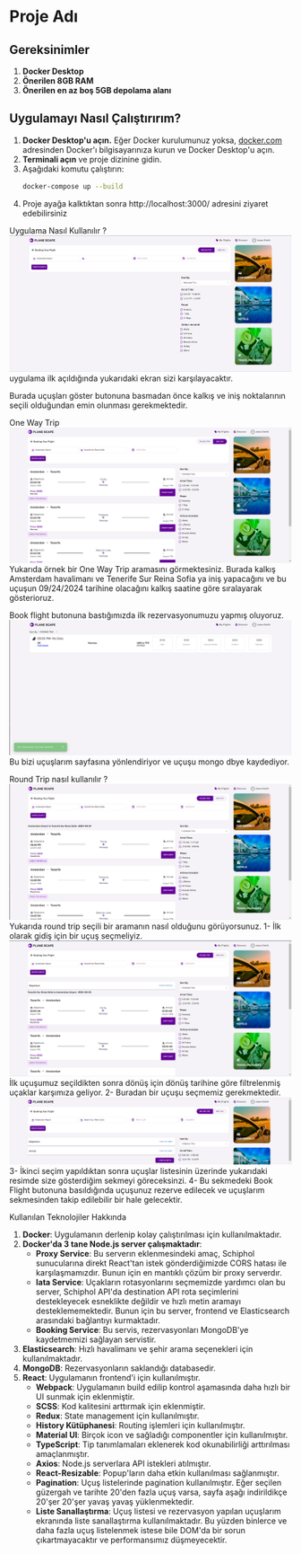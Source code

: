 # Proje Adı

## Gereksinimler

1. **Docker Desktop**
2. **Önerilen 8GB RAM**
3. **Önerilen en az boş 5GB depolama alanı**

## Uygulamayı Nasıl Çalıştırırım?

1. **Docker Desktop'u açın.** Eğer Docker kurulumunuz yoksa, [docker.com](https://www.docker.com/) adresinden Docker'ı bilgisayarınıza kurun ve Docker Desktop'u açın.
2. **Terminali açın** ve proje dizinine gidin.
3. Aşağıdaki komutu çalıştırın:
   ```bash
   docker-compose up --build
   ```
4. Proje ayağa kalktıktan sonra http://localhost:3000/ adresini ziyaret edebilirsiniz

Uygulama Nasıl Kullanılır ?
![alt text](image.png)
uygulama ilk açıldığında yukarıdaki ekran sizi karşılayacaktır.

Burada uçuşları göster butonuna basmadan önce kalkış ve iniş noktalarının seçili olduğundan emin olunması gerekmektedir.

One Way Trip
![alt text](image-1.png)
Yukarıda örnek bir One Way Trip aramasını görmektesiniz. Burada kalkış Amsterdam havalimanı ve Tenerife Sur Reina Sofia ya iniş yapacağını ve bu uçuşun 09/24/2024 tarihine olacağını kalkış saatine göre sıralayarak gösterioruz.

Book flight butonuna bastığımızda ilk rezervasyonumuzu yapmış oluyoruz.
![alt text](image-2.png)
Bu bizi uçuşlarım sayfasına yönlendiriyor ve uçuşu mongo dbye kaydediyor.

Round Trip nasıl kullanılır ?
![alt text](image-3.png)
Yukarıda round trip seçili bir aramanın nasıl olduğunu görüyorsunuz.
1- İlk olarak gidiş için bir uçuş seçmeliyiz.
![alt text](image-4.png)
İlk uçuşumuz seçildikten sonra dönüş için dönüş tarihine göre filtrelenmiş uçaklar karşımıza geliyor.
2- Buradan bir uçuşu seçmemiz gerekmektedir.
![alt text](image-5.png)
3- İkinci seçim yapıldıktan sonra uçuşlar listesinin üzerinde yukarıdaki resimde size gösterdiğim sekmeyi göreceksinzi.
4- Bu sekmedeki Book Flight butonuna basıldığında uçuşunuz rezerve edilecek ve uçuşlarım sekmesinden takip edilebilir bir hale gelecektir.

Kullanılan Teknolojiler Hakkında

1. **Docker**: Uygulamanın derlenip kolay çalıştırılması için kullanılmaktadır.
2. **Docker'da 3 tane Node.js server çalışmaktadır**:
   - **Proxy Service**: Bu serverın eklenmesindeki amaç, Schiphol sunucularına direkt React'tan istek gönderdiğimizde CORS hatası ile karşılaşmamızdır. Bunun için en mantıklı çözüm bir proxy serverdır.
   - **Iata Service**: Uçakların rotasyonlarını seçmemizde yardımcı olan bu server, Schiphol API'da destination API rota seçimlerini destekleyecek esneklikte değildir ve hızlı metin aramayı desteklememektedir. Bunun için bu server, frontend ve Elasticsearch arasındaki bağlantıyı kurmaktadır.
   - **Booking Service**: Bu servis, rezervasyonları MongoDB'ye kaydetmemizi sağlayan servistir.
3. **Elasticsearch**: Hızlı havalimanı ve şehir arama seçenekleri için kullanılmaktadır.
4. **MongoDB**: Rezervasyonların saklandığı databasedir.
5. **React**: Uygulamanın frontend'i için kullanılmıştır.
   - **Webpack**: Uygulamanın build edilip kontrol aşamasında daha hızlı bir UI sunmak için eklenmiştir.
   - **SCSS**: Kod kalitesini arttırmak için eklenmiştir.
   - **Redux**: State management için kullanılmıştır.
   - **History Kütüphanesi**: Routing işlemleri için kullanılmıştır.
   - **Material UI**: Birçok icon ve sağladığı componentler için kullanılmıştır.
   - **TypeScript**: Tip tanımlamaları eklenerek kod okunabilirliği arttırılması amaçlanmıştır.
   - **Axios**: Node.js serverlara API istekleri atılmıştır.
   - **React-Resizable**: Popup'ların daha etkin kullanılması sağlanmıştır.
   - **Pagination**: Uçuş listelerinde pagination kullanılmıştır. Eğer seçilen güzergah ve tarihte 20'den fazla uçuş varsa, sayfa aşağı indirildikçe 20'şer 20'şer yavaş yavaş yüklenmektedir.
   - **Liste Sanallaştırma**: Uçuş listesi ve rezervasyon yapılan uçuşlarım ekranında liste sanallaştırma kullanılmaktadır. Bu yüzden binlerce ve daha fazla uçuş listelenmek istese bile DOM'da bir sorun çıkartmayacaktır ve performansımız düşmeyecektir.
